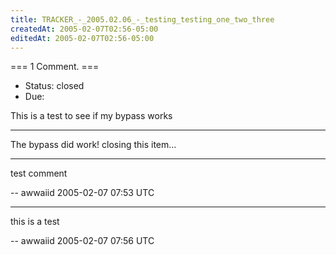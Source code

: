 ```yaml
---
title: TRACKER_-_2005.02.06_-_testing_testing_one_two_three
createdAt: 2005-02-07T02:56-05:00
editedAt: 2005-02-07T02:56-05:00
---
```


=== 1 Comment. ===
* Status: closed
* Due: 

This is a test to see if my bypass works    

----

The bypass did work! closing this item...

----

test comment

-- awwaiid 2005-02-07 07:53 UTC


----

this is a test

-- awwaiid 2005-02-07 07:56 UTC


